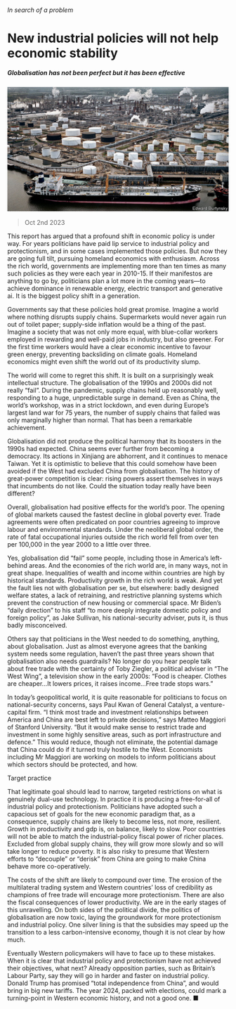 ###### In search of a problem

# New industrial policies will not help economic stability 

##### Globalisation has not been perfect but it has been effective 

![image](images/20231007_SRP540.jpg) 

> Oct 2nd 2023 

This report has argued that a profound shift in economic policy is under way. For years politicians have paid lip service to industrial policy and protectionism, and in some cases implemented those policies. But now they are going full tilt, pursuing homeland economics with enthusiasm. Across the rich world, governments are implementing more than ten times as many such policies as they were each year in 2010-15. If their manifestos are anything to go by, politicians plan a lot more in the coming years—to achieve dominance in renewable energy, electric transport and generative ai. It is the biggest policy shift in a generation.

Governments say that these policies hold great promise. Imagine a world where nothing disrupts supply chains. Supermarkets would never again run out of toilet paper; supply-side inflation would be a thing of the past. Imagine a society that was not only more equal, with blue-collar workers employed in rewarding and well-paid jobs in industry, but also greener. For the first time workers would have a clear economic incentive to favour green energy, preventing backsliding on climate goals. Homeland economics might even shift the world out of its productivity slump.

The world will come to regret this shift. It is built on a surprisingly weak intellectual structure. The globalisation of the 1990s and 2000s did not really “fail”. During the pandemic, supply chains held up reasonably well, responding to a huge, unpredictable surge in demand. Even as China, the world’s workshop, was in a strict lockdown, and even during Europe’s largest land war for 75 years, the number of supply chains that failed was only marginally higher than normal. That has been a remarkable achievement.

Globalisation did not produce the political harmony that its boosters in the 1990s had expected. China seems ever further from becoming a democracy. Its actions in Xinjiang are abhorrent, and it continues to menace Taiwan. Yet it is optimistic to believe that this could somehow have been avoided if the West had excluded China from globalisation. The history of great-power competition is clear: rising powers assert themselves in ways that incumbents do not like. Could the situation today really have been different?

Overall, globalisation had positive effects for the world’s poor. The opening of global markets caused the fastest decline in global poverty ever. Trade agreements were often predicated on poor countries agreeing to improve labour and environmental standards. Under the neoliberal global order, the rate of fatal occupational injuries outside the rich world fell from over ten per 100,000 in the year 2000 to a little over three. 

Yes, globalisation did “fail” some people, including those in America’s left-behind areas. And the economies of the rich world are, in many ways, not in great shape. Inequalities of wealth and income within countries are high by historical standards. Productivity growth in the rich world is weak. And yet the fault lies not with globalisation per se, but elsewhere: badly designed welfare states, a lack of retraining, and restrictive planning systems which prevent the construction of new housing or commercial space. Mr Biden’s “daily direction” to his staff “to more deeply integrate domestic policy and foreign policy”, as Jake Sullivan, his national-security adviser, puts it, is thus badly misconceived. 


Others say that politicians in the West needed to do something, anything, about globalisation. Just as almost everyone agrees that the banking system needs some regulation, haven’t the past three years shown that globalisation also needs guardrails? No longer do you hear people talk about free trade with the certainty of Toby Ziegler, a political adviser in “The West Wing”, a television show in the early 2000s: “Food is cheaper. Clothes are cheaper…It lowers prices, it raises income...Free trade stops wars.” 

In today’s geopolitical world, it is quite reasonable for politicians to focus on national-security concerns, says Paul Kwan of General Catalyst, a venture-capital firm. “I think most trade and investment relationships between America and China are best left to private decisions,” says Matteo Maggiori of Stanford University. “But it would make sense to restrict trade and investment in some highly sensitive areas, such as port infrastructure and defence.” This would reduce, though not eliminate, the potential damage that China could do if it turned truly hostile to the West. Economists including Mr Maggiori are working on models to inform politicians about which sectors should be protected, and how.

Target practice

That legitimate goal should lead to narrow, targeted restrictions on what is genuinely dual-use technology. In practice it is producing a free-for-all of industrial policy and protectionism. Politicians have adopted such a capacious set of goals for the new economic paradigm that, as a consequence, supply chains are likely to become less, not more, resilient. Growth in productivity and gdp is, on balance, likely to slow. Poor countries will not be able to match the industrial-policy fiscal power of richer places. Excluded from global supply chains, they will grow more slowly and so will take longer to reduce poverty. It is also risky to presume that Western efforts to “decouple” or “derisk” from China are going to make China behave more co-operatively.

The costs of the shift are likely to compound over time. The erosion of the multilateral trading system and Western countries’ loss of credibility as champions of free trade will encourage more protectionism. There are also the fiscal consequences of lower productivity. We are in the early stages of this unravelling. On both sides of the political divide, the politics of globalisation are now toxic, laying the groundwork for more protectionism and industrial policy. One silver lining is that the subsidies may speed up the transition to a less carbon-intensive economy, though it is not clear by how much.

Eventually Western policymakers will have to face up to these mistakes. When it is clear that industrial policy and protectionism have not achieved their objectives, what next? Already opposition parties, such as Britain’s Labour Party, say they will go in harder and faster on industrial policy. Donald Trump has promised “total independence from China”, and would bring in big new tariffs. The year 2024, packed with elections, could mark a turning-point in Western economic history, and not a good one. ■

